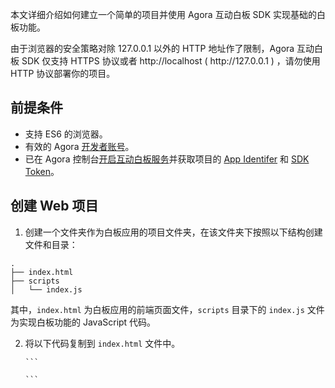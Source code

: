 本文详细介绍如何建立一个简单的项目并使用 Agora 互动白板 SDK 实现基础的白板功能。

<div class="alert note">由于浏览器的安全策略对除 127.0.0.1 以外的 HTTP 地址作了限制，Agora 互动白板 SDK 仅支持 HTTPS 协议或者 http://localhost ( http://127.0.0.1 ) ，请勿使用 HTTP 协议部署你的项目。</div>

## 前提条件

- 支持 ES6 的浏览器。
- 有效的 Agora [开发者账号](https://docs.agora.io/cn/AgoraPlatform/sign_in_and_sign_up)。
- 已在 Agora 控制台[开启互动白板服务](/cn/whiteboard/enable_whiteboard?platform=Web#开启互动白板服务)并获取项目的 [App Identifer](/cn/whiteboard/enable_whiteboard?platform=Web#获取-app-identifier) 和 [SDK Token](/cn/whiteboard/enable_whiteboard?platform=Web#获取-sdk-token)。

## 创建 Web 项目

1. 创建一个文件夹作为白板应用的项目文件夹，在该文件夹下按照以下结构创建文件和目录：

```
.
├── index.html
├── scripts
│   └── index.js
```

其中，`index.html` 为白板应用的前端页面文件，`scripts` 目录下的 `index.js` 文件为实现白板功能的 JavaScript 代码。

2.  将以下代码复制到 `index.html` 文件中。

        ```

        ```

    <!DOCTYPE html>
    <html>
        <head>
            <script src="https://sdk.netless.link/white-web-sdk/2.11.5.js"></script>
            <script src="./index.js"></script>
        </head>
        <body>
            <div id="whiteboard" style="width: 100%; height: 100vh;"></div>
        </body>
    </html>

        ```

    其中的 `<div id="whiteboard">` 是互动白板的占位符。随后，你将通过 JavaScript 调用互动白板 SDK 的方法，来在这个 `<div>` 注入白板的实体。

## 获取 SDK

选择如下任意一种方法获取 Agora 互动白板 SDK：

### 方法 1. 使用 npm 获取 SDK

使用该方法需要先安装 npm，详见 [npm 快速入门](https://www.npmjs.com.cn/getting-started/installing-node/)。

1. 运行安装命令。

```
	npm install white-web-sdk
```

2. 在项目的 Javascript 代码中引入 Agora 互动白板 SDK。

```
var WhiteWebSdk = require("white-web-sdk");
```

### 方法 2. 使用 CDN 方法获取 SDK

该方法无需下载安装包。在 `index.html` 中，将如下代码添加到 `<head>` 的下一行：

```
<head>
    <script src="https://sdk.herewhite.com/white-web-sdk/2.11.5.js"></script>
</head>
```

<div class="alert info">本文的示例使用方法二获取 SDK。</div>

## 基本流程

现在，我们已经将 Agora 互动白板 SDK 集成到项目中了。接下来我们要在 `script.js` 文件中调用 Agora 互动白板 SDK 提供的核心 API 实现基础的白板功能。

~92ec6b50-8d36-11eb-aaa4-87d60bbe30e0~

### 3. 创建 WhiteWebSdk 实例

创建并初始化一个客户端 `WhiteWebSdk` 实例。初始化 `WhiteWebSdk` 时，你需要填入从 Agora 控制台获取的互动白板 App Identifier。详见[获取 App Identifier](/cn/whiteboard/enable_whiteboard?platform=iOS#获取-app-identifier)。

将以下代码复制到 `index.js` 文件中：

```
var whiteWebSdk = new WhiteWebSdk({
    // 设置 App Identifier。
    appIdentifier: "你的 App Identifier",
});
```

### 4. 加入房间

初始化 `WhiteWebSdk` 实例后，调用 `joinRoom` 加入房间。调用该方法时，需要传入以下参数：

- `uuid`: 房间 UUID，即房间的唯一标识符。详见[创建房间](/cn/whiteboard/join_whiteboard_room_web?platform=Web&versionId=5abdfbd0-8d37-11eb-aaa4-87d60bbe30e0#1-创建房间)。
- `roomToken`: 用于鉴权的 Room Token。生成该 Room Token 使用的房间 UUID 必须和上面的房间 UUID 一致。详见[生成 Room Token](/cn/whiteboard/join_whiteboard_room_web?platform=Web&versionId=b58db8d0-8fa2-11eb-9291-873e8e47bde0#2-生成-room-token)。

将以下代码复制到 `index.js` 文件中：

```
var joinRoomParams = {
    // 设置房间 UUID。
    uuid: "你的房间 UUID",
    // 设置 Room Token。
    roomToken: "你的 Room Token",
};

// 加入房间，并将白板展示到网页上。
whiteWebSdk.joinRoom(joinRoomParams).then(function(room) {
    room.bindHtmlElement(document.getElementById("whiteboard"));
}).catch(function(err) {
    console.error(err);
});
```

## 运行项目

用浏览器打开 `index.html` 文件，将看到一个空白页面。如果应用成功运行，你可以用鼠标在该页面上写写画画并看到笔迹。
